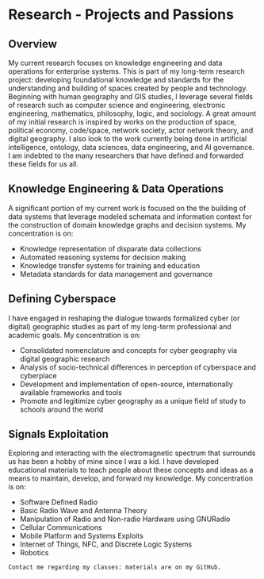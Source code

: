 # Research - Projects and Passions

## Overview

My current research focuses on knowledge engineering and data operations for enterprise systems. This is part of my long-term research project: developing foundational knowledge and standards for the understanding and building of spaces created by people and technology. Beginning with human geography and GIS studies, I leverage several fields of research such as computer science and engineering, electronic engineering, mathematics, philosophy, logic, and sociology. A great amount of my initial research is inspired by works on the production of space, political economy, code/space, network society, actor network theory, and digital geography. I also look to the work currently being done in artificial intelligence, ontology, data sciences, data engineering, and AI governance. I am indebted to the many researchers that have defined and forwarded these fields for us all.

## Knowledge Engineering & Data Operations

A significant portion of my current work is focused on the the building of data systems that leverage modeled schemata and information context for the construction of domain knowledge graphs and decision systems. My concentration is on:

* Knowledge representation of disparate data collections
* Automated reasoning systems for decision making
* Knowledge transfer systems for training and education
* Metadata standards for data management and governance

## Defining Cyberspace

I have engaged in reshaping the dialogue towards formalized cyber (or digital) geographic studies as part of my long-term professional and academic goals. My concentration is on:

* Consolidated nomenclature and concepts for cyber geography via digital geographic research
* Analysis of socio-technical differences in perception of cyberspace and cyberplace
* Development and implementation of open-source, internationally available frameworks and tools
* Promote and legitimize cyber geography as a unique field of study to schools around the world

## Signals Exploitation

Exploring and interacting with the electromagnetic spectrum that surrounds us has been a hobby of mine since I was a kid. I have developed educational materials to teach people about these concepts and ideas as a means to maintain, develop, and forward my knowledge. My concentration is on:

* Software Defined Radio
* Basic Radio Wave and Antenna Theory
* Manipulation of Radio and Non-radio Hardware using GNURadio
* Cellular Communications
* Mobile Platform and Systems Exploits
* Internet of Things, NFC, and Discrete Logic Systems
* Robotics

```{tip}
Contact me regarding my classes: materials are on my GitHub.
```
